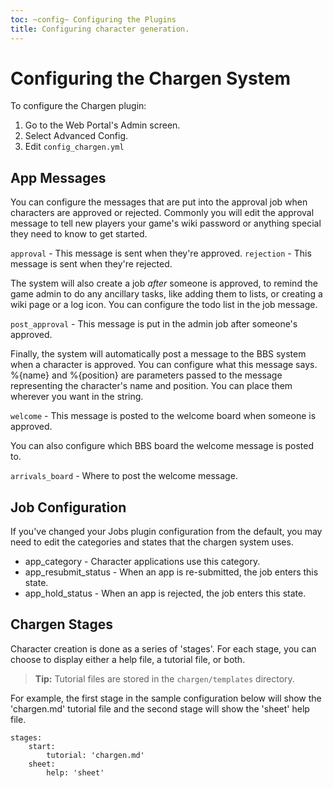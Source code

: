 ```yaml
---
toc: ~config~ Configuring the Plugins
title: Configuring character generation.
---
```

# Configuring the Chargen System

To configure the Chargen plugin:

1. Go to the Web Portal's Admin screen.  
2. Select Advanced Config.
3. Edit `config_chargen.yml`

## App Messages

You can configure the messages that are put into the approval job when characters are approved or rejected.  Commonly you will edit the approval message to tell new players your game's wiki password or anything special they need to know to get started.

`approval` - This message is sent when they're approved.
`rejection` - This message is sent when they're rejected.

The system will also create a job *after* someone is approved, to remind the game admin to do any ancillary tasks, like adding them to lists, or creating a wiki page or a log icon.  You can configure the todo list in the job message.

`post_approval` - This message is put in the admin job after someone's approved.

Finally, the system will automatically post a message to the BBS system when a character is approved.  You can configure what this message says.  %{name} and %{position} are parameters passed to the message representing the character's name and position.  You can place them wherever you want in the string.

`welcome` - This message is posted to the welcome board when someone is approved.

You can also configure which BBS board the welcome message is posted to.

`arrivals_board` - Where to post the welcome message.

## Job Configuration

If you've changed your Jobs plugin configuration from the default, you may need to edit the categories and states that the chargen system uses.

* app_category - Character applications use this category.
* app\_resubmit_status - When an app is re-submitted, the job enters this state.
* app\_hold_status - When an app is rejected, the job enters this state.

## Chargen Stages

Character creation is done as a series of 'stages'.  For each stage, you can choose to display either a help file, a tutorial file, or both.

> **Tip:** Tutorial files are stored in the `chargen/templates` directory.

For example, the first stage in the sample configuration below will show the 'chargen.md' tutorial file and the second stage will show the 'sheet' help file.

    stages:
        start:
            tutorial: 'chargen.md'
        sheet:
            help: 'sheet'
